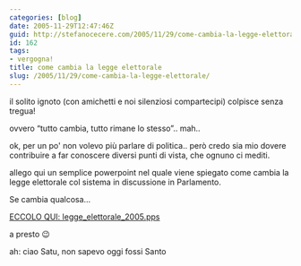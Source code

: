 ```yaml
---
categories: [blog]
date: 2005-11-29T12:47:46Z
guid: http://stefanocecere.com/2005/11/29/come-cambia-la-legge-elettorale/
id: 162
tags:
- vergogna!
title: come cambia la legge elettorale
slug: /2005/11/29/come-cambia-la-legge-elettorale/
---
```


<img src='/wp-content/il_solito_ignoto.jpg' alt='' align='left' />il solito ignoto (con amichetti e noi silenziosi compartecipi) colpisce senza tregua!
  
ovvero &#x201c;tutto cambia, tutto rimane lo stesso&#x201d;.. mah..

ok, per un po' non volevo più parlare di politica.. però credo sia mio dovere contribuire a far conoscere diversi punti di vista, che ognuno ci mediti.
  
allego qui un semplice powerpoint nel quale viene spiegato come cambia la legge elettorale col sistema in discussione in Parlamento.
  
Se cambia qualcosa…

[ECCOLO QUI: legge\_elettorale\_2005.pps](/wp-content/legge_elettorale_2005.pps "")

a presto 😉

ah: ciao Satu, non sapevo oggi fossi Santo